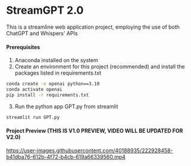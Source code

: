 # StreamGPT 2.0 
This is a streamline web application project, employing the use of both ChatGPT and Whispers' APIs

#### Prerequisites 
1. Anaconda installed on the system 
2. Create an environment for this project (recommended) and install the packages listed in requirements.txt 
```bash 
conda create -n openai python==3.10 
conda activate openai 
pip install -r requirements.txt 
``` 
3. Run the python app GPT.py from streamlit
```bash
streamlit run GPT.py
```

#### Project Preview (THIS IS V1.0 PREVIEW, VIDEO WILL BE UPDATED FOR V2.0)
https://user-images.githubusercontent.com/40188935/222928458-b41dba76-612b-4f72-b4cb-619a66339560.mp4

